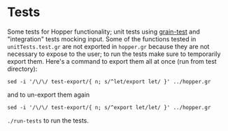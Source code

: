 # Tests
Some tests for Hopper functionality; unit tests using [grain-test](https://github.com/alex-snezhko/grain-test) and "integration" tests mocking input. Some of the functions tested in `unitTests.test.gr` are not exported in `hopper.gr` because they are not necessary to expose to the user; to run the tests make sure to temporarily export them. Here's a command to export them all at once (run from test directory):
```
sed -i '/\/\/ test-export/{ n; s/^let/export let/ }' ../hopper.gr
```
and to un-export them again
```
sed -i '/\/\/ test-export/{ n; s/^export let/let/ }' ../hopper.gr
```
`./run-tests` to run the tests.

